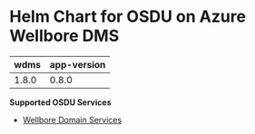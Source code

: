 # Helm Chart for OSDU on Azure Wellbore DMS 

| wdms              | app-version  |
| ----------------- | ----------   |
| 1.8.0             | 0.8.0        |



__Supported OSDU Services__

- [Wellbore Domain Services](https://community.opengroup.org/osdu/platform/domain-data-mgmt-services/wellbore/wellbore-domain-services.git)
